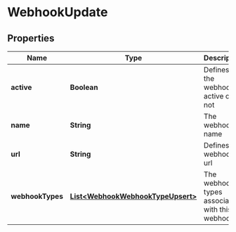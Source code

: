 

# WebhookUpdate

## Properties

Name | Type | Description | Notes
------------ | ------------- | ------------- | -------------
**active** | **Boolean** | Defines if the webhook is active or not |  [optional]
**name** | **String** | The webhook&#39;s name |  [optional]
**url** | **String** | Defines the webhook url |  [optional]
**webhookTypes** | [**List&lt;WebhookWebhookTypeUpsert&gt;**](WebhookWebhookTypeUpsert.md) | The webhook types associated with this webhook | 



